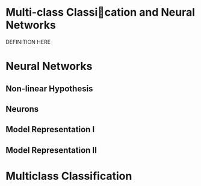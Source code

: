 # Multi-class Classication and Neural Networks

DEFINITION HERE

# Neural Networks


## Non-linear Hypothesis


## Neurons


## Model Representation I


## Model Representation II


# Multiclass Classification